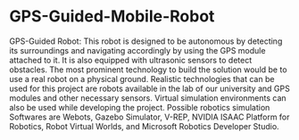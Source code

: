 # GPS-Guided-Mobile-Robot
GPS-Guided Robot: This robot is designed to be autonomous by detecting its surroundings and navigating accordingly by using the GPS module attached to it. It is also equipped with ultrasonic sensors to detect obstacles. The most prominent technology to build the solution would be to use a real robot on a physical ground. Realistic technologies that can be used for this project are robots available in the lab of our university and GPS modules and other necessary sensors. Virtual simulation environments can also be used while developing the project. Possible robotics simulation Softwares are Webots, Gazebo Simulator, V-REP, NVIDIA ISAAC Platform for Robotics, Robot Virtual Worlds, and Microsoft Robotics Developer Studio. 
